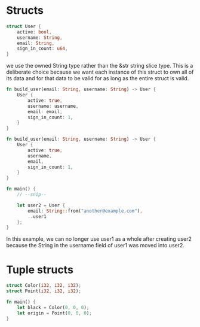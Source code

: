 # Structs
```rs
struct User {
    active: bool,
    username: String,
    email: String,
    sign_in_count: u64,
}
```
we use the owned String type rather than the &str string slice type. 
This is a deliberate choice because we want each instance of this struct to own all of its data and for that data to be valid for as long as the entire struct is valid.

```rs
fn build_user(email: String, username: String) -> User {
    User {
        active: true,
        username: username,
        email: email,
        sign_in_count: 1,
    }
}
```

```rs
fn build_user(email: String, username: String) -> User {
    User {
        active: true,
        username,
        email,
        sign_in_count: 1,
    }
}
```

```rs
fn main() {
    // --snip--

    let user2 = User {
        email: String::from("another@example.com"),
        ..user1
    };
}
```
In this example, we can no longer use user1 as a whole after creating user2 because the String in the username field of user1 was moved into user2.

# Tuple structs
```rs
struct Color(i32, i32, i32);
struct Point(i32, i32, i32);

fn main() {
    let black = Color(0, 0, 0);
    let origin = Point(0, 0, 0);
}
```